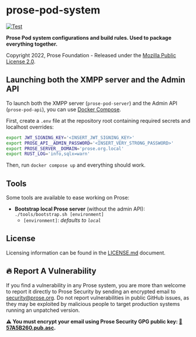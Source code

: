 # prose-pod-system

[![Test](https://github.com/prose-im/prose-pod-system/actions/workflows/test.yml/badge.svg?branch=master)](https://github.com/prose-im/prose-pod-system/actions/workflows/test.yml)

**Prose Pod system configurations and build rules. Used to package everything together.**

Copyright 2022, Prose Foundation - Released under the [Mozilla Public License 2.0](./LICENSE.md).

## Launching both the XMPP server and the Admin API

To launch both the XMPP server (`prose-pod-server`) and the Admin API (`prose-pod-api`), you can use [Docker Compose](https://docs.docker.com/compose/).

First, create a `.env` file at the repository root containing required secrets and localhost overrides:

```bash
export JWT_SIGNING_KEY='<INSERT_JWT_SIGNING_KEY>'
export PROSE_API__ADMIN_PASSWORD='<INSERT_VERY_STRONG_PASSWORD>'
export PROSE_SERVER__DOMAIN='prose.org.local'
export RUST_LOG='info,sqlx=warn'
```

Then, run `docker compose up` and everything should work.

## Tools

Some tools are available to ease working on Prose:

- **Bootstrap local Prose server** (without the admin API): `./tools/bootstrap.sh [environment]`
  - `[environment]`: _defaults to `local`_

## License

Licensing information can be found in the [LICENSE.md](./LICENSE.md) document.

## :fire: Report A Vulnerability

If you find a vulnerability in any Prose system, you are more than welcome to report it directly to Prose Security by sending an encrypted email to [security@prose.org](mailto:security@prose.org). Do not report vulnerabilities in public GitHub issues, as they may be exploited by malicious people to target production systems running an unpatched version.

**:warning: You must encrypt your email using Prose Security GPG public key: [:key:57A5B260.pub.asc](https://files.prose.org/public/keys/gpg/57A5B260.pub.asc).**
